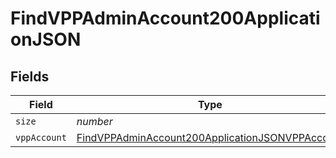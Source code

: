 # FindVPPAdminAccount200ApplicationJSON


## Fields

| Field                                                                                                                         | Type                                                                                                                          | Required                                                                                                                      | Description                                                                                                                   | Example                                                                                                                       |
| ----------------------------------------------------------------------------------------------------------------------------- | ----------------------------------------------------------------------------------------------------------------------------- | ----------------------------------------------------------------------------------------------------------------------------- | ----------------------------------------------------------------------------------------------------------------------------- | ----------------------------------------------------------------------------------------------------------------------------- |
| `size`                                                                                                                        | *number*                                                                                                                      | :heavy_minus_sign:                                                                                                            | N/A                                                                                                                           | 1                                                                                                                             |
| `vppAccount`                                                                                                                  | [FindVPPAdminAccount200ApplicationJSONVPPAccount](../../models/operations/findvppadminaccount200applicationjsonvppaccount.md) | :heavy_minus_sign:                                                                                                            | N/A                                                                                                                           |                                                                                                                               |